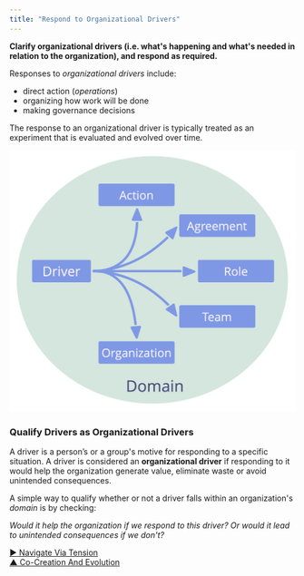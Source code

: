 ```yaml
---
title: "Respond to Organizational Drivers"
---
```



**Clarify organizational drivers (i.e. what's happening and what's needed in relation to the organization), and respond as required.**

Responses to <dfn data-info="Organizational Driver: A driver is a person’s or a group&apos;s motive for responding to a specific situation. A driver is considered an **organizational driver** if responding to it would help the organization generate value, eliminate waste or avoid unintended consequences.">organizational drivers</dfn> include:

- direct action (<dfn data-info="Operations: Doing the work and organizing day-to-day activities within the constraints defined through governance.">operations</dfn>)
- organizing how work will be done
- making governance decisions

The response to an organizational driver is typically treated as an experiment that is evaluated and evolved over time.

![Possible responses to organizational drivers](img/driver-domain/driver-response-full.png)

### Qualify Drivers as Organizational Drivers

A driver is a person’s or a group's motive for responding to a specific situation. A driver is considered an **organizational driver** if responding to it would help the organization generate value, eliminate waste or avoid unintended consequences.

A simple way to qualify whether or not a driver falls within an organization's <dfn data-info="Domain: A distinct area of influence, activity and decision making within an organization.">domain</dfn> is by checking:

_Would it help the organization if we respond to this driver? Or would it lead to unintended consequences if we don't?_


[&#9654; Navigate Via Tension](navigate-via-tension.html)<br/>[&#9650; Co-Creation And Evolution](co-creation-and-evolution.html)

